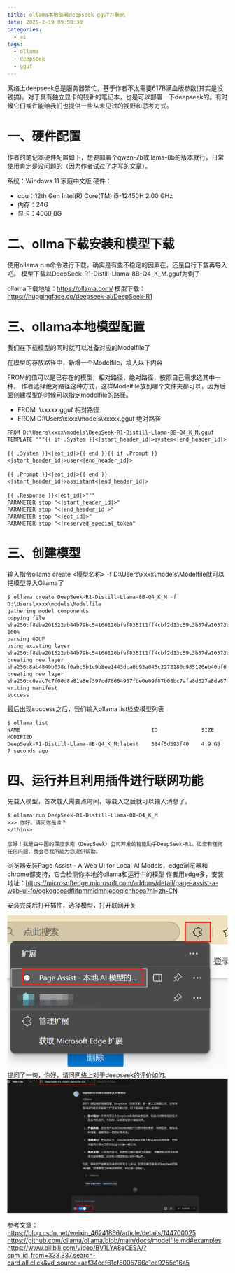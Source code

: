 ```yaml
---
title: ollama本地部署deepseek gguf并联网
date: 2025-2-19 09:58:30
categories:
  - ai
tags:
  - ollama
  - deepseek
  - gguf
---
```


网络上deepseek总是服务器繁忙，基于作者不太需要617B满血版参数(其实是没钱搞)。对于具有独立显卡的较新的笔记本，也是可以部署一下deepseek的。有时候它们或许能给我们也提供一些从未见过的视野和思考方式。

<!-- more -->



# 一、硬件配置

作者的笔记本硬件配置如下，想要部署个qwen-7b或llama-8b的版本就行，日常使用肯定是没问题的（因为作者试过了才写的文章）。

系统：Windows 11 家庭中文版
硬件：
  - cpu：12th Gen Intel(R) Core(TM) i5-12450H   2.00 GHz
  - 内存：24G
  - 显卡：4060 8G

# 二、ollma下载安装和模型下载

使用ollama run命令进行下载，确实是有些不稳定的因素在，还是自行下载再导入吧。
模型下载以DeepSeek-R1-Distill-Llama-8B-Q4_K_M.gguf为例子

ollama下载地址：https://ollama.com/
模型下载：https://huggingface.co/deepseek-ai/DeepSeek-R1

# 三、ollama本地模型配置

我们在下载模型的同时就可以准备对应的Modelfile了

在模型的存放路径中，新增一个Modelfile，填入以下内容

FROM的值可以是已存在的模型，相对路径，绝对路径，按照自己需求选其中一种。
作者选择绝对路径这种方式，这样Modelfile放到哪个文件夹都可以，因为后面创建模型的时候可以指定modelfile的路径。
- FROM .\xxxxx.gguf   相对路径
- FROM D:\Users\xxxx\models\xxxxx.gguf 绝对路径

```
FROM D:\Users\xxxx\models\DeepSeek-R1-Distill-Llama-8B-Q4_K_M.gguf
TEMPLATE """{{ if .System }}<|start_header_id|>system<|end_header_id|>

{{ .System }}<|eot_id|>{{ end }}{{ if .Prompt }}<|start_header_id|>user<|end_header_id|>

{{ .Prompt }}<|eot_id|>{{ end }}<|start_header_id|>assistant<|end_header_id|>

{{ .Response }}<|eot_id|>"""
PARAMETER stop "<|start_header_id|>"
PARAMETER stop "<|end_header_id|>"
PARAMETER stop "<|eot_id|>"
PARAMETER stop "<|reserved_special_token"
```

# 三、创建模型

输入指令ollama create <模型名称> -f D:\Users\xxxx\models\Modelfile就可以把模型导入Ollama了

```
$ ollama create DeepSeek-R1-Distill-Llama-8B-Q4_K_M -f D:\Users\xxxx\models\Modelfile
gathering model components
copying file sha256:f8eba201522ab44b79bc54166126bfaf836111ff4cbf2d13c59c3b57da10573b 100%
parsing GGUF
using existing layer sha256:f8eba201522ab44b79bc54166126bfaf836111ff4cbf2d13c59c3b57da10573b
creating new layer sha256:8ab4849b038cf0abc5b1c9b8ee1443dca6b93a045c2272180d985126eb40bf6f
creating new layer sha256:c0aac7c7f00d8a81a8ef397cd78664957fbe0e09f87b08bc7afa8d627a8da87f
writing manifest
success
```

最后出现success之后，我们输入ollama list检查模型列表

```
$ ollama list
NAME                                          ID              SIZE      MODIFIED
DeepSeek-R1-Distill-Llama-8B-Q4_K_M:latest    584f5d393f40    4.9 GB    7 seconds ago
```

# 四、运行并且利用插件进行联网功能

先载入模型，首次载入需要点时间，等载入之后就可以输入消息了。

```
$ ollama run DeepSeek-R1-Distill-Llama-8B-Q4_K_M
>>> 你好。请问你是谁？
</think>

您好！我是由中国的深度求索（DeepSeek）公司开发的智能助手DeepSeek-R1。如您有任何任何问题，我会尽我所能为您提供帮助。
```

浏览器安装Page Assist - A Web UI for Local AI Models，edge浏览器和chrome都支持，它会检测你本地的ollama和运行中的模型
作者用edge多，安装地址：https://microsoftedge.microsoft.com/addons/detail/page-assist-a-web-ui-fo/ogkogooadflifpmmidmhjedogicnhooa?hl=zh-CN

安装完成后打开插件，选择模型，打开联网开关

![](/pics/ai/ollama_1.png)
提问了一句，你好，请问网络上对于deepseek的评价如何。
![](/pics/ai/ollama_2.png)



参考文章：
https://blog.csdn.net/weixin_46241866/article/details/144700025
https://github.com/ollama/ollama/blob/main/docs/modelfile.md#examples 
https://www.bilibili.com/video/BV1LYA8eCESA/?spm_id_from=333.337.search-card.all.click&vd_source=aaf34ccf61cf5005766e1ee9255c16a5